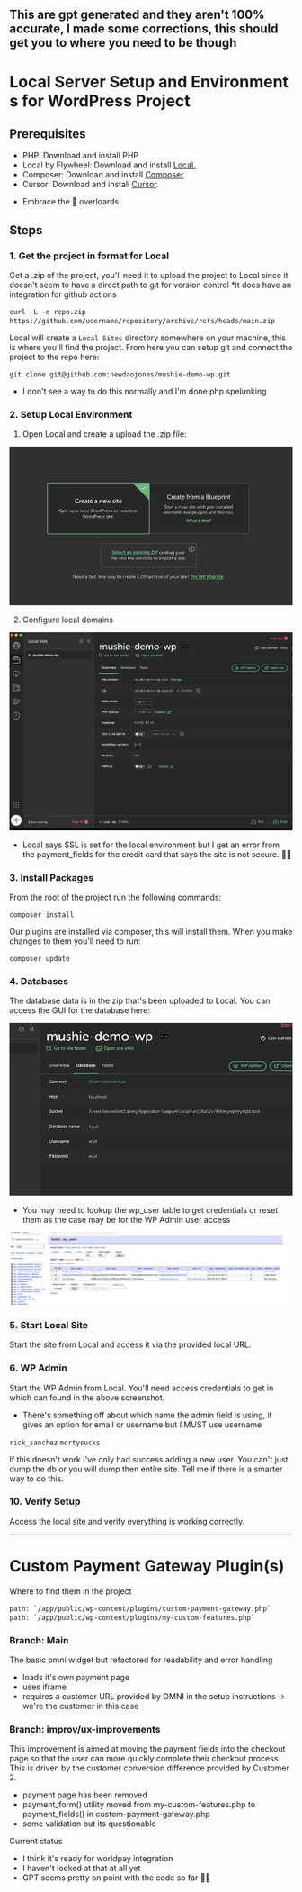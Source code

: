 ## This are gpt generated and they aren't 100% accurate, I made some corrections, this should get you to where you need to be though

# Local Server Setup and Environments for WordPress Project

## Prerequisites

- PHP: Download and install PHP
- Local by Flywheel: Download and install [Local.](https://localwp.com/)
- Composer: Download and install [Composer](https://getcomposer.org/download/)
- Cursor: Download and install [Cursor](https://cursor.sh/).

* Embrace the 🤖 overloards

## Steps

### 1. Get the project in format for Local

Get a .zip of the project, you'll need it to upload the project to Local since it doesn't seem to have a direct path to git for version control \*it does have an integration for github actions

```
curl -L -o repo.zip https://github.com/username/repository/archive/refs/heads/main.zip
```

Local will create a `Local Sites` directory somewhere on your machine, this is where you'll find the project. From here you can setup git and connect the project to the repo here:

```
git clone git@github.com:newdaojones/mushie-demo-wp.git
```

- I don't see a way to do this normally and I'm done php spelunking

### 2. Setup Local Environment

1. Open Local and create a upload the .zip file:

![Local Setup Screenshot](image.png)

2. Configure local domains

![Local: My Setup](image-1.png)

- Local says SSL is set for the local environment but I get an error from the payment_fields for the credit card that says the site is not secure. 🤷🏼

### 3. Install Packages

From the root of the project run the following commands:

```
composer install
```

Our plugins are installed via composer, this will install them. When you make changes to them you'll need to run:

```
composer update
```

### 4. Databases

The database data is in the zip that's been uploaded to Local. You can access the GUI for the database here:

![Local: Databases](image-2.png)

- You may need to lookup the wp_user table to get credentials or reset them as the case may be for the WP Admin user access

![AdminerEvo: Database GUI](image-3.png)

### 5. Start Local Site

Start the site from Local and access it via the provided local URL.

### 6. WP Admin

Start the WP Admin from Local. You'll need access credentials to get in which can found in the above screenshot.

- There's something off about which name the admin field is using, it gives an option for email or username but I MUST use username

`rick_sanchez`
`mortysucks`

If this doesn't work I've only had success adding a new user. You can't just dump the db or you will dump then entire site. Tell me if there is a smarter way to do this.

### 10. Verify Setup

Access the local site and verify everything is working correctly.

---

# Custom Payment Gateway Plugin(s)

Where to find them in the project

```
path: `/app/public/wp-content/plugins/custom-payment-gateway.php`
path: `/app/public/wp-content/plugins/my-custom-features.php`
```

### Branch: Main

The basic omni widget but refactored for readability and error handling

- loads it's own payment page
- uses iframe
- requires a customer URL provided by OMNI in the setup instructions -> we're the customer in this case

### Branch: improv/ux-improvements

This improvement is aimed at moving the payment fields into the checkout page so that the user can more quickly complete their checkout process. This is driven by the customer conversion difference provided by Customer 2.

- payment page has been removed
- payment_form() utility moved from my-custom-features.php to payment_fields() in custom-payment-gateway.php
- some validation but its questionable

Current status

- I think it's ready for worldpay integration
- I haven't looked at that at all yet
- GPT seems pretty on point with the code so far 👍🏻
